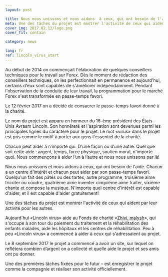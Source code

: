```yaml
---
layout: post

title: Nous nous unissons et nous aidons  à ceux, qui ont besoin de l'aide.
meta: Une des tâches du projet est montrer l'activité de ceux qui aident par leur activité pour les autres.
cover_img: 2017.02.12/logo.png
cover_fit: contain

category: news

lang: fr
ref: lincoln_virus_start
---
```


Au début de 2014 on commençait l'élaboration de quelques conseillers techniques pour le travail sur Forex.
Dès le moment de rédaction des conseillers techniques, on les perfectionnait en permanence  et aujourd'hui, certains d'eux sont capables de s'améliorer indépendamment.
Pendant l'observation de la conduite de leur travail, la programmation pour le marché Forex s'est transformée en passe-temps favori.

Le 12 février 2017 on a décidé de consacrer le passe-temps favori donné à la charité.

Le nom du projet est apparu en honneur du 16-ème président des États-Unis Avraam  Lincoln.
Son honnêteté et l'aspiration sont devenues parmi les principales lignes du caractère pour le projet.
Le mot «virus» dans le projet est pris comme le motif  à porter aux gens l'essentiel de la charité.

Chacun peut aider à n’importe qui.
D'une façon ou d’une autre. 
Quel que soit cette aide : argent, temps, force physique, soutien moral, n'importe quoi.
Nous commençons à aider l’un à l’autre et nous nous unissons par là!

Nous nous unissons et nous aidons  à ceux, qui ont besoin de l'aide.
Chacun a un centre d'intérêt et chacun peut aider par son passe-temps favori.
Quelqu'un fait des pâtés ou des tartes, autre programme, troisième aime tricoter ou coudre, quatrième aime inventer cinquième aime traiter, sixième chante et compose la musique.
N'importe quel centre d'intérêt est capable d'aider, et il est capable d'aider gratuitement!

Une des tâches du projet est montrer l'activité de ceux qui aident par leur activité pour les autres.

Aujourd'hui «Lincoln virus» aide au Fonds de charité  «<a href="https://fondzhivimalysh.ru/" target="_blank">Zhivi, malysh</a>», qui s'occupe à son tour du paiement du traitement et la réhabilitation des enfants malades, aide les hôpitaux et les centres de réhabilitation.
Peu à peu «Lincoln virus» a commencé à aider à ceux qui s'adressaient  au projet.

Le 8 septembre 2017 le projet a commencé a avoir   un site, sur lequel on reflétera combien d’argent on a collecté et quelle aide le projet et ses amis ont pu donner.

Une des premières tâches fixées pour le futur – est enregistrer le projet comme la compagnie et réaliser  son activité officiellement.
